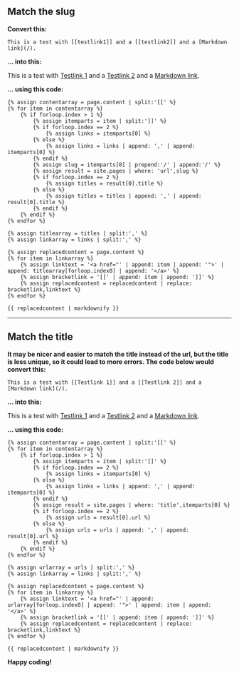 ## Match the slug

**Convert this:**

    This is a test with [[testlink1]] and a [[testlink2]] and a [Markdown link](/).

**... into this:**

This is a test with [Testlink 1](/testlink1) and a [Testlink 2](/testlink2) and a [Markdown link](/).

**... using this code:**

```
{% assign contentarray = page.content | split:'[[' %}
{% for item in contentarray %}
    {% if forloop.index > 1 %}
        {% assign itemparts = item | split:']]' %}
        {% if forloop.index == 2 %}
            {% assign links = itemparts[0] %}
        {% else %}
            {% assign links = links | append: ',' | append: itemparts[0] %}
        {% endif %}
        {% assign slug = itemparts[0] | prepend:'/' | append:'/' %}
        {% assign result = site.pages | where: 'url',slug %}
        {% if forloop.index == 2 %}
            {% assign titles = result[0].title %}
        {% else %}
            {% assign titles = titles | append: ',' | append: result[0].title %}
        {% endif %}
    {% endif %}
{% endfor %}

{% assign titlearray = titles | split:',' %}
{% assign linkarray = links | split:',' %}

{% assign replacedcontent = page.content %}
{% for item in linkarray %}
    {% assign linktext = '<a href="' | append: item | append: '">' | append: titlearray[forloop.index0] | append: '</a>' %}
    {% assign bracketlink = '[[' | append: item | append: ']]' %}
    {% assign replacedcontent = replacedcontent | replace: bracketlink,linktext %}
{% endfor %}

{{ replacedcontent | markdownify }}
```
___

## Match the title

**It may be nicer and easier to match the title instead of the url, but the title is less unique, so it could lead to more errors. The code below would convert this:**

    This is a test with [[Testlink 1]] and a [[Testlink 2]] and a [Markdown link](/).

**... into this:**

This is a test with [Testlink 1](/testlink1) and a [Testlink 2](/testlink2) and a [Markdown link](/).

**... using this code:**

```
{% assign contentarray = page.content | split:'[[' %}
{% for item in contentarray %}
    {% if forloop.index > 1 %}
        {% assign itemparts = item | split:']]' %}
        {% if forloop.index == 2 %}
            {% assign links = itemparts[0] %}
        {% else %}
            {% assign links = links | append: ',' | append: itemparts[0] %}
        {% endif %}
        {% assign result = site.pages | where: 'title',itemparts[0] %}
        {% if forloop.index == 2 %}
            {% assign urls = result[0].url %}
        {% else %}
            {% assign urls = urls | append: ',' | append: result[0].url %}
        {% endif %}
    {% endif %}
{% endfor %}

{% assign urlarray = urls | split:',' %}
{% assign linkarray = links | split:',' %}

{% assign replacedcontent = page.content %}
{% for item in linkarray %}
    {% assign linktext = '<a href="' | append: urlarray[forloop.index0] | append: '">' | append: item | append: '</a>' %}
    {% assign bracketlink = '[[' | append: item | append: ']]' %}
    {% assign replacedcontent = replacedcontent | replace: bracketlink,linktext %}
{% endfor %}

{{ replacedcontent | markdownify }}
```
        
**Happy coding!**
